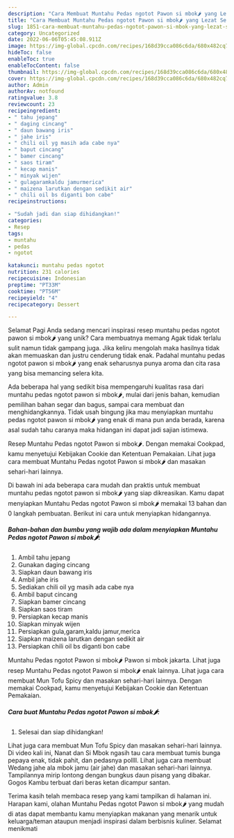 ```yaml
---
description: "Cara Membuat Muntahu Pedas ngotot Pawon si mbok🌶 yang Lezat Sekali, Sempurna"
title: "Cara Membuat Muntahu Pedas ngotot Pawon si mbok🌶 yang Lezat Sekali, Sempurna"
slug: 1851-cara-membuat-muntahu-pedas-ngotot-pawon-si-mbok-yang-lezat-sekali-sempurna
category: Uncategorized
date: 2022-06-06T05:45:08.911Z
image: https://img-global.cpcdn.com/recipes/168d39cca086c6da/680x482cq70/muntahu-pedas-ngotot-pawon-si-mbok-foto-resep-utama.jpg
hideToc: false
enableToc: true
enableTocContent: false
thumbnail: https://img-global.cpcdn.com/recipes/168d39cca086c6da/680x482cq70/muntahu-pedas-ngotot-pawon-si-mbok-foto-resep-utama.jpg
cover: https://img-global.cpcdn.com/recipes/168d39cca086c6da/680x482cq70/muntahu-pedas-ngotot-pawon-si-mbok-foto-resep-utama.jpg
author: Admin
authorAv: notfound
ratingvalue: 3.8
reviewcount: 23
recipeingredient:
- " tahu jepang"
- " daging cincang"
- " daun bawang iris"
- " jahe iris"
- " chili oil yg masih ada cabe nya"
- " baput cincang"
- " bamer cincang"
- " saos tiram"
- " kecap manis"
- " minyak wijen"
- " gulagaramkaldu jamurmerica"
- " maizena larutkan dengan sedikit air"
- " chili oil bs diganti bon cabe"
recipeinstructions:

- "Sudah jadi dan siap dihidangkan!"
categories:
- Resep
tags:
- muntahu
- pedas
- ngotot

katakunci: muntahu pedas ngotot 
nutrition: 231 calories
recipecuisine: Indonesian
preptime: "PT33M"
cooktime: "PT56M"
recipeyield: "4"
recipecategory: Dessert

---
```



Selamat Pagi Anda sedang mencari inspirasi resep muntahu pedas ngotot pawon si mbok🌶 yang unik? Cara membuatnya memang Agak tidak terlalu sulit namun tidak gampang juga. Jika keliru mengolah maka hasilnya tidak akan memuaskan dan justru cenderung tidak enak. Padahal muntahu pedas ngotot pawon si mbok🌶 yang enak seharusnya punya aroma dan cita rasa yang bisa memancing selera kita.


Ada beberapa hal yang sedikit bisa mempengaruhi kualitas rasa dari muntahu pedas ngotot pawon si mbok🌶, mulai dari jenis bahan, kemudian pemilihan bahan segar dan bagus, sampai cara membuat dan menghidangkannya. Tidak usah bingung jika mau menyiapkan muntahu pedas ngotot pawon si mbok🌶 yang enak di mana pun anda berada, karena asal sudah tahu caranya maka hidangan ini dapat jadi sajian istimewa.

Resep Muntahu Pedas ngotot Pawon si mbok🌶. Dengan memakai Cookpad, kamu menyetujui Kebijakan Cookie dan Ketentuan Pemakaian. Lihat juga cara membuat Muntahu Pedas ngotot Pawon si mbok🌶 dan masakan sehari-hari lainnya.


Di bawah ini ada beberapa cara mudah dan praktis untuk membuat muntahu pedas ngotot pawon si mbok🌶 yang siap dikreasikan. Kamu dapat menyiapkan Muntahu Pedas ngotot Pawon si mbok🌶 memakai 13 bahan dan 0 langkah pembuatan. Berikut ini cara untuk menyiapkan hidangannya.

<!--inarticleads1-->

##### Bahan-bahan dan bumbu yang wajib ada dalam menyiapkan Muntahu Pedas ngotot Pawon si mbok🌶:

1. Ambil  tahu jepang
1. Gunakan  daging cincang
1. Siapkan  daun bawang iris
1. Ambil  jahe iris
1. Sediakan  chili oil yg masih ada cabe nya
1. Ambil  baput cincang
1. Siapkan  bamer cincang
1. Siapkan  saos tiram
1. Persiapkan  kecap manis
1. Siapkan  minyak wijen
1. Persiapkan  gula,garam,kaldu jamur,merica
1. Siapkan  maizena larutkan dengan sedikit air
1. Persiapkan  chili oil bs diganti bon cabe


Muntahu Pedas ngotot Pawon si mbok🌶 Pawon si mbok jakarta. Lihat juga resep Muntahu Pedas ngotot Pawon si mbok🌶 enak lainnya. Lihat juga cara membuat Mun Tofu Spicy dan masakan sehari-hari lainnya. Dengan memakai Cookpad, kamu menyetujui Kebijakan Cookie dan Ketentuan Pemakaian. 

<!--inarticleads2-->

##### Cara buat Muntahu Pedas ngotot Pawon si mbok🌶:


1. Selesai dan siap dihidangkan!

Lihat juga cara membuat Mun Tofu Spicy dan masakan sehari-hari lainnya. Di video kali ini, Nanat dan Si Mbok ngasih tau cara membuat tumis bunga pepaya enak, tidak pahit, dan pedasnya pollll. Lihat juga cara membuat Wedang jahe ala mbok jamu (air jahe) dan masakan sehari-hari lainnya. Tampilannya mirip lontong dengan bungkus daun pisang yang dibakar. Gogos Kambu terbuat dari beras ketan dicampur santan. 

Terima kasih telah membaca resep yang kami tampilkan di halaman ini. Harapan kami, olahan Muntahu Pedas ngotot Pawon si mbok🌶 yang mudah di atas dapat membantu kamu menyiapkan makanan yang menarik untuk keluarga/teman ataupun menjadi inspirasi dalam berbisnis kuliner. Selamat menikmati
